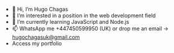 - 👋 Hi, I’m Hugo Chagas
- 👀 I’m interested in a position in the web development field
- 🌱 I’m currently learning JavaScript and Node.js
- 📫 WhatsApp me +447450599950 (UK) or drop me an email -> hugochagasuk@gmail.com
- Access my portfolio <a href='https://h-chagas.github.io/hugo-portfolio/'>

<!---
h-chagas/h-chagas is a ✨ special ✨ repository because its `README.md` (this file) appears on your GitHub profile.
You can click the Preview link to take a look at your changes.
--->
